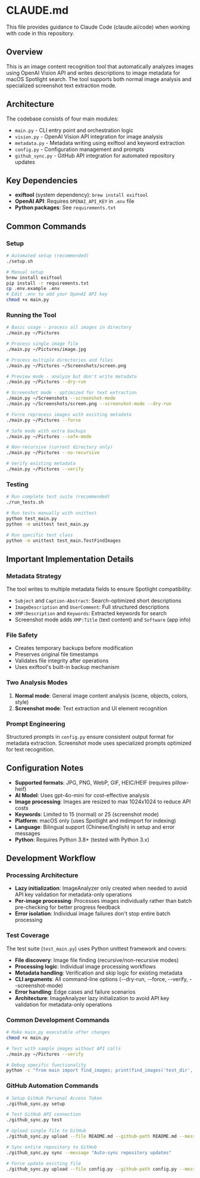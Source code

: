 # CLAUDE.md

This file provides guidance to Claude Code (claude.ai/code) when working with code in this repository.

## Overview

This is an image content recognition tool that automatically analyzes images using OpenAI Vision API and writes descriptions to image metadata for macOS Spotlight search. The tool supports both normal image analysis and specialized screenshot text extraction mode.

## Architecture

The codebase consists of four main modules:

- `main.py` - CLI entry point and orchestration logic
- `vision.py` - OpenAI Vision API integration for image analysis
- `metadata.py` - Metadata writing using exiftool and keyword extraction
- `config.py` - Configuration management and prompts
- `github_sync.py` - GitHub API integration for automated repository updates

## Key Dependencies

- **exiftool** (system dependency): `brew install exiftool`
- **OpenAI API**: Requires `OPENAI_API_KEY` in `.env` file
- **Python packages**: See `requirements.txt`

## Common Commands

### Setup
```bash
# Automated setup (recommended)
./setup.sh

# Manual setup
brew install exiftool
pip install -r requirements.txt
cp .env.example .env
# Edit .env to add your OpenAI API key
chmod +x main.py
```

### Running the Tool
```bash
# Basic usage - process all images in directory
./main.py ~/Pictures

# Process single image file
./main.py ~/Pictures/image.jpg

# Process multiple directories and files
./main.py ~/Pictures ~/Screenshots/screen.png

# Preview mode - analyze but don't write metadata
./main.py ~/Pictures --dry-run

# Screenshot mode - optimized for text extraction
./main.py ~/Screenshots --screenshot-mode
./main.py ~/Screenshots/screen.png --screenshot-mode --dry-run

# Force reprocess images with existing metadata
./main.py ~/Pictures --force

# Safe mode with extra backups
./main.py ~/Pictures --safe-mode

# Non-recursive (current directory only)
./main.py ~/Pictures --no-recursive

# Verify existing metadata
./main.py ~/Pictures --verify
```

### Testing
```bash
# Run complete test suite (recommended)
./run_tests.sh

# Run tests manually with unittest
python test_main.py
python -m unittest test_main.py

# Run specific test class
python -m unittest test_main.TestFindImages
```

## Important Implementation Details

### Metadata Strategy
The tool writes to multiple metadata fields to ensure Spotlight compatibility:
- `Subject` and `Caption-Abstract`: Search-optimized short descriptions
- `ImageDescription` and `UserComment`: Full structured descriptions  
- `XMP:Description` and `Keywords`: Extracted keywords for search
- Screenshot mode adds `XMP:Title` (text content) and `Software` (app info)

### File Safety
- Creates temporary backups before modification
- Preserves original file timestamps
- Validates file integrity after operations
- Uses exiftool's built-in backup mechanism

### Two Analysis Modes
1. **Normal mode**: General image content analysis (scene, objects, colors, style)
2. **Screenshot mode**: Text extraction and UI element recognition

### Prompt Engineering
Structured prompts in `config.py` ensure consistent output format for metadata extraction. Screenshot mode uses specialized prompts optimized for text recognition.

## Configuration Notes

- **Supported formats**: JPG, PNG, WebP, GIF, HEIC/HEIF (requires pillow-heif)
- **AI Model**: Uses gpt-4o-mini for cost-effective analysis
- **Image processing**: Images are resized to max 1024x1024 to reduce API costs
- **Keywords**: Limited to 15 (normal) or 25 (screenshot mode) 
- **Platform**: macOS only (uses Spotlight and mdimport for indexing)
- **Language**: Bilingual support (Chinese/English) in setup and error messages
- **Python**: Requires Python 3.8+ (tested with Python 3.x)

## Development Workflow

### Processing Architecture
- **Lazy initialization**: ImageAnalyzer only created when needed to avoid API key validation for metadata-only operations
- **Per-image processing**: Processes images individually rather than batch pre-checking for better progress feedback
- **Error isolation**: Individual image failures don't stop entire batch processing

### Test Coverage
The test suite (`test_main.py`) uses Python unittest framework and covers:
- **File discovery**: Image file finding (recursive/non-recursive modes)
- **Processing logic**: Individual image processing workflows
- **Metadata handling**: Verification and skip logic for existing metadata
- **CLI arguments**: All command-line options (--dry-run, --force, --verify, --screenshot-mode)
- **Error handling**: Edge cases and failure scenarios
- **Architecture**: ImageAnalyzer lazy initialization to avoid API key validation for metadata-only operations

### Common Development Commands
```bash
# Make main.py executable after changes
chmod +x main.py

# Test with sample images without API calls
./main.py ~/Pictures --verify

# Debug specific functionality
python -c "from main import find_images; print(find_images('test_dir', recursive=False))"
```

### GitHub Automation Commands
```bash
# Setup GitHub Personal Access Token
./github_sync.py setup

# Test GitHub API connection
./github_sync.py test

# Upload single file to GitHub
./github_sync.py upload --file README.md --github-path README.md --message "Update documentation"

# Sync entire repository to GitHub
./github_sync.py sync --message "Auto-sync repository updates"

# Force update existing file
./github_sync.py upload --file config.py --github-path config.py --message "Update config" --force
```
